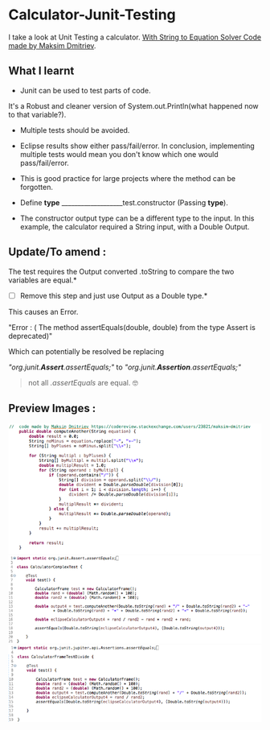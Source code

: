 # Calculator-Junit-Testing
I take a look at Unit Testing a calculator.
[With String to Equation Solver Code made by Maksim Dmitriev](https://codereview.stackexchange.com/users/23821/maksim-dmitriev).


## What I learnt
* Junit can be used to test parts of code.

It's a Robust and cleaner version of System.out.Println(what happened now to that variable?).

* Multiple tests should be avoided. 

* Eclipse results show either pass/fail/error. In conclusion, implementing multiple tests would mean you don't know which one would pass/fail/error.

* This is good practice for large projects where the method can be forgotten.


* Define **type** ___________________test.constructor (Passing **type**).

* The constructor output type can be a different type to the input.
 In this example, the calculator required a String input, with a Double Output.


## Update/To amend :

The test requires the Output converted .toString to compare the two variables are equal.*

- [ ] Remove this step and just use Output as a Double type.*

This causes an Error.

 "Error : ( The method assertEquals(double, double) from the type Assert is deprecated)"

Which can potentially be resolved be replacing 

_"org.junit.**Assert**.assertEquals;"_ to _"org.junit.**Assertion**.assertEquals;"_

> not all _.assertEquals_ are equal.  :nerd_face:

## Preview Images : 
![alt text](https://github.com/Samuel-Morgan-Tyghe/Calculator-Junit-Testing/blob/master/Screen%20Shot%202020-04-02%20at%2010.04.20.png " Code to junit test")
![alt text](https://github.com/Samuel-Morgan-Tyghe/Calculator-Junit-Testing/blob/master/Screen%20Shot%202020-04-02%20at%2010.04.25.png " Complex Code test" )
![alt text](https://github.com/Samuel-Morgan-Tyghe/Calculator-Junit-Testing/blob/master/Screen%20Shot%202020-04-02%20at%2010.04.29.png " Simple Division Code test" )
